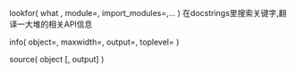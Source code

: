 lookfor\( what  , module=, import\_modules=,... \)  在docstrings里搜索关键字,翻译一大堆的相关API信息

info\( object=, maxwidth=, output=, toplevel= \)

source\( object  \[, output\] \)


